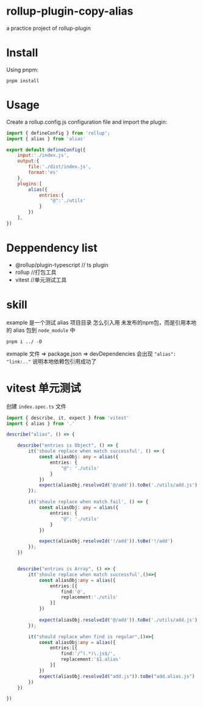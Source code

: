 # rollup-plugin-copy-alias
a practice project of rollup-plugin


# Install 
Using pnpm:
```
pnpm install
```
# Usage
Create a rollup.config.js  configuration file and import the plugin:

```javaScript
import { defineConfig } from 'rollup';
import { alias } from 'alias'

export default defineConfig({
    input:'./index.js',
    output:{
        file:'./dist/index.js',
        format:'es'
    },
    plugins:[
        alias({
            entries:{
                "@":'./utils'
            }
        })
    ],
})
```

# Deppendency list
+ @rollup/plugin-typescript // ts plugin
+ rollup //打包工具
+ vitest //单元测试工具


# skill
example 是一个测试 alias 项目目录
怎么引入用 未发布的npm包，而是引用本地的 alias 包到 `node_module` 中
```
pnpm i ../ -D
``` 
exmaple 文件 => package.json => devDependencies 会出现 `"alias": "link:.."` 说明本地依赖包引用成功了

# vitest 单元测试
创建 `index.spec.ts` 文件
``` TypeScript
import { describe, it, expect } from 'vitest'
import { alias } from '.'

describe("alias", () => {

    describe("entries is Object", () => {
        it('shoule replace when match successful', () => {
            const aliasObj: any = alias({
                entries: {
                    "@": './utils'
                }
            })
            expect(aliasObj.resolveId('@/add')).toBe('./utils/add.js')
        });

        it('shoule replace when match fail', () => {
            const aliasObj: any = alias({
                entries: {
                    "@": './utils'
                }
            })

            expect(aliasObj.resolveId('!/add')).toBe('!/add')
        });
    })


    describe("entries is Array", () => {
        it('shoule replace when match successful',()=>{
            const aliasObj:any = alias({
                entries:[{
                    find:'@',
                    replacement:'./utils'
                }]
            }) 
            
            expect(aliasObj.resolveId('@/add')).toBe('./utils/add.js')
        });

        it("should replace when find is regular",()=>{
            const aliasObj:any = alias({
                entries:[{
                    find:'/^(.*)\.js$/',
                    replacement:'$1.alias'
                }]
            })
            expect(aliasObj.resolveId("add.js")).toBe("add.alias.js")
        })
    })

})
```